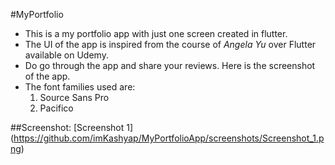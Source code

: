 #MyPortfolio
* This is a my portfolio app with just one screen created in flutter.
* The UI of the app is inspired from the course of *Angela Yu* over Flutter available on Udemy.
* Do go through the app and share your reviews. Here is the screenshot of the app.
* The font families used are:
	1. Source Sans Pro
	2. Pacifico

##Screenshot:
[Screenshot 1] (https://github.com/imKashyap/MyPortfolioApp/screenshots/Screenshot_1.png) 
